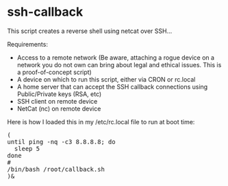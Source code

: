 # ssh-callback
This script creates a reverse shell using netcat over SSH...

Requirements:
- Access to a remote network (Be aware, attaching a rogue device on a network you do not own can bring about legal and ethical issues. This is a proof-of-concept script)
- A device on which to run this script, either via CRON or rc.local
- A home server that can accept the SSH callback connections using Public/Private keys (RSA, etc)
- SSH client on remote device
- NetCat (nc) on remote device

Here is how I loaded this in my /etc/rc.local file to run at boot time:
<pre>
(
until ping -nq -c3 8.8.8.8; do
  sleep 5
done
#
/bin/bash /root/callback.sh
)&
</pre>
